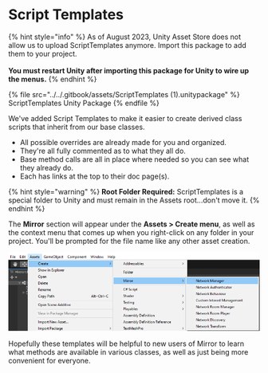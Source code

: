 # Script Templates

{% hint style="info" %}
As of August 2023, Unity Asset Store does not allow us to upload ScriptTemplates anymore. Import this package to add them to your project.\
\
**You must restart Unity after importing this package for Unity to wire up the menus.**
{% endhint %}

{% file src="../../.gitbook/assets/ScriptTemplates (1).unitypackage" %}
ScriptTemplates Unity Package
{% endfile %}

We've added Script Templates to make it easier to create derived class scripts that inherit from our base classes.

* All possible overrides are already made for you and organized.
* They're all fully commented as to what they all do.
* Base method calls are all in place where needed so you can see what they already do.
* Each has links at the top to their doc page(s).

{% hint style="warning" %}
**Root Folder Required:** ScriptTemplates is a special folder to Unity and must remain in the Assets root...don't move it.
{% endhint %}

The **Mirror** section will appear under the **Assets > Create menu**, as well as the context menu that comes up when you right-click on any folder in your project. You'll be prompted for the file name like any other asset creation.

![Script Template menu in Unity](<../../.gitbook/assets/image (27) (2).png>)

Hopefully these templates will be helpful to new users of Mirror to learn what methods are available in various classes, as well as just being more convenient for everyone.
